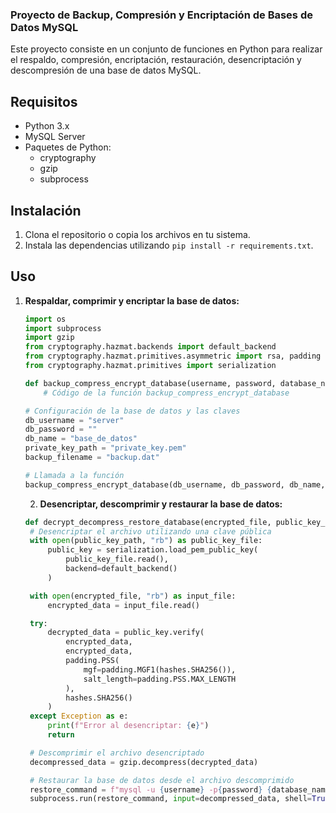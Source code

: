 ### Proyecto de Backup, Compresión y Encriptación de Bases de Datos MySQL

Este proyecto consiste en un conjunto de funciones en Python para realizar el respaldo, compresión, encriptación, restauración, desencriptación y descompresión de una base de datos MySQL.

## Requisitos

- Python 3.x
- MySQL Server
- Paquetes de Python:
  - cryptography
  - gzip
  - subprocess

## Instalación

1. Clona el repositorio o copia los archivos en tu sistema.
2. Instala las dependencias utilizando `pip install -r requirements.txt`.

## Uso

1. **Respaldar, comprimir y encriptar la base de datos:**

   ```python
   import os
   import subprocess
   import gzip
   from cryptography.hazmat.backends import default_backend
   from cryptography.hazmat.primitives.asymmetric import rsa, padding
   from cryptography.hazmat.primitives import serialization

   def backup_compress_encrypt_database(username, password, database_name, private_key_path, output_file):
       # Código de la función backup_compress_encrypt_database

   # Configuración de la base de datos y las claves
   db_username = "server"
   db_password = ""
   db_name = "base_de_datos"
   private_key_path = "private_key.pem"
   backup_filename = "backup.dat"

   # Llamada a la función
   backup_compress_encrypt_database(db_username, db_password, db_name, private_key_path, backup_filename)
   ```
   
   2. **Desencriptar, descomprimir y restaurar la base de datos:**
   ```python
   def decrypt_decompress_restore_database(encrypted_file, public_key_path, output_file):
    # Desencriptar el archivo utilizando una clave pública
    with open(public_key_path, "rb") as public_key_file:
        public_key = serialization.load_pem_public_key(
            public_key_file.read(),
            backend=default_backend()
        )

    with open(encrypted_file, "rb") as input_file:
        encrypted_data = input_file.read()

    try:
        decrypted_data = public_key.verify(
            encrypted_data,
            encrypted_data,
            padding.PSS(
                mgf=padding.MGF1(hashes.SHA256()),
                salt_length=padding.PSS.MAX_LENGTH
            ),
            hashes.SHA256()
        )
    except Exception as e:
        print(f"Error al desencriptar: {e}")
        return

    # Descomprimir el archivo desencriptado
    decompressed_data = gzip.decompress(decrypted_data)

    # Restaurar la base de datos desde el archivo descomprimido
    restore_command = f"mysql -u {username} -p{password} {database_name}"
    subprocess.run(restore_command, input=decompressed_data, shell=True)
   ```
